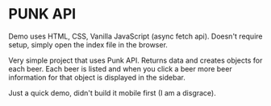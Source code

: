 # PUNK API

Demo uses HTML, CSS, Vanilla JavaScript (async fetch api). Doesn't require setup, simply open the index file in the browser.

Very simple project that uses Punk API. Returns data and creates objects for each beer. Each beer is listed and when you click a beer more beer information for that object is displayed in the sidebar.

Just a quick demo, didn't build it mobile first (I am a disgrace).
